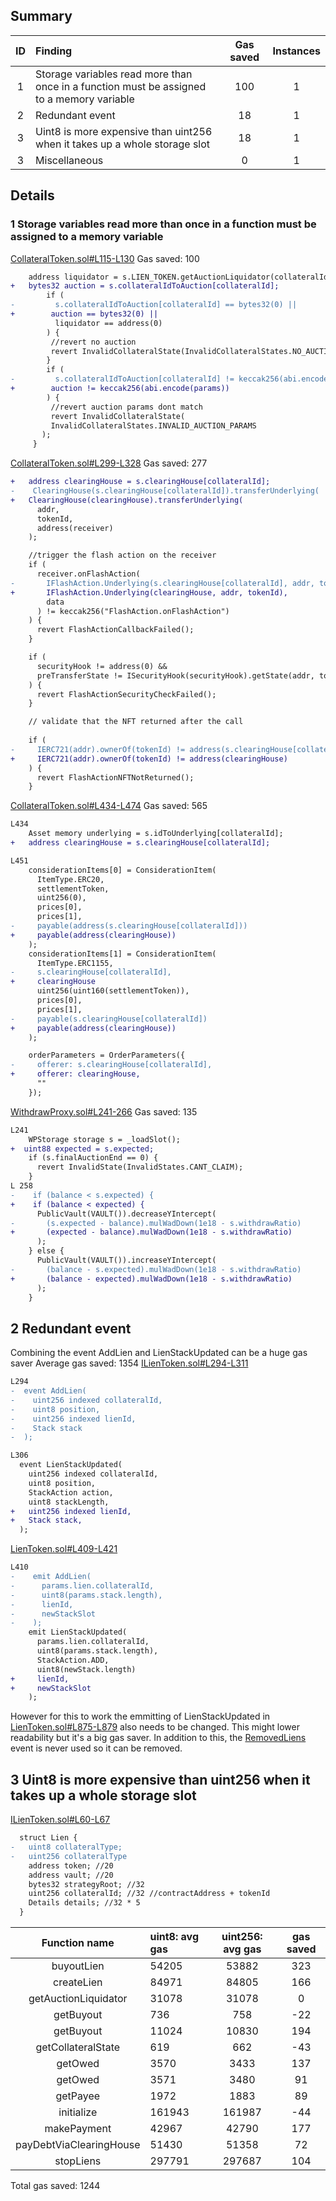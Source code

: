 ## Summary
|ID     | Finding|  Gas saved| Instances |
|:----: | :---           |              :----:    |  :----:         |
|1       | Storage variables read more than once in a function must be assigned to a memory variable | 100 | 1 |
| 2      |Redundant event | 18| 1 |
| 3      |Uint8 is more expensive than uint256 when it takes up a whole storage slot | 18| 1 |
| 3      |Miscellaneous| 0| 1 |

## Details
### 1 Storage variables read more than once in a function must be assigned to a memory variable
[CollateralToken.sol#L115-L130](https://github.com/code-423n4/2023-01-astaria/blob/main/src/CollateralToken.sol#L115-L130)
Gas saved: 100
```diff 
	address liquidator = s.LIEN_TOKEN.getAuctionLiquidator(collateralId);
+	bytes32 auction = s.collateralIdToAuction[collateralId];	
        if (
-         s.collateralIdToAuction[collateralId] == bytes32(0) ||
+        auction == bytes32(0) ||
          liquidator == address(0)
        ) {
         //revert no auction
         revert InvalidCollateralState(InvalidCollateralStates.NO_AUCTION);
        }
        if (
-         s.collateralIdToAuction[collateralId] != keccak256(abi.encode(params))
+        auction != keccak256(abi.encode(params))
        ) {
         //revert auction params dont match
         revert InvalidCollateralState(
         InvalidCollateralStates.INVALID_AUCTION_PARAMS
       );
     }
```
[CollateralToken.sol#L299-L328](https://github.com/code-423n4/2023-01-astaria/blob/main/src/CollateralToken.sol#L299-L328)
Gas saved: 277
```diff 
+   address clearingHouse = s.clearingHouse[collateralId];	
-    ClearingHouse(s.clearingHouse[collateralId]).transferUnderlying(
+   ClearingHouse(clearingHouse).transferUnderlying(
      addr,
      tokenId,
      address(receiver)
    );

    //trigger the flash action on the receiver
    if (
      receiver.onFlashAction(
-       IFlashAction.Underlying(s.clearingHouse[collateralId], addr, tokenId),
+       IFlashAction.Underlying(clearingHouse, addr, tokenId),
        data
      ) != keccak256("FlashAction.onFlashAction")
    ) {
      revert FlashActionCallbackFailed();
    }

    if (
      securityHook != address(0) &&
      preTransferState != ISecurityHook(securityHook).getState(addr, tokenId)
    ) {
      revert FlashActionSecurityCheckFailed();
    }

    // validate that the NFT returned after the call
    
    if (
-     IERC721(addr).ownerOf(tokenId) != address(s.clearingHouse[collateralId])
+     IERC721(addr).ownerOf(tokenId) != address(clearingHouse)
    ) {
      revert FlashActionNFTNotReturned();
    }
```
[CollateralToken.sol#L434-L474](https://github.com/code-423n4/2023-01-astaria/blob/main/src/CollateralToken.sol#L434-L474)
Gas saved: 565
```diff 
L434
    Asset memory underlying = s.idToUnderlying[collateralId];
+   address clearingHouse = s.clearingHouse[collateralId];

L451
    considerationItems[0] = ConsiderationItem(
      ItemType.ERC20,
      settlementToken,
      uint256(0),
      prices[0],
      prices[1],
-     payable(address(s.clearingHouse[collateralId]))
+     payable(address(clearingHouse))
    );
    considerationItems[1] = ConsiderationItem(
      ItemType.ERC1155,
-     s.clearingHouse[collateralId],
+     clearingHouse
      uint256(uint160(settlementToken)),
      prices[0],
      prices[1],
-     payable(s.clearingHouse[collateralId])
+     payable(address(clearingHouse))
    );

    orderParameters = OrderParameters({
-     offerer: s.clearingHouse[collateralId],
+     offerer: clearingHouse,
      ""
    });
```
[WithdrawProxy.sol#L241-266](https://github.com/code-423n4/2023-01-astaria/blob/main/src/WithdrawProxy.sol#L241-266)
Gas saved: 135
```diff 
L241
    WPStorage storage s = _loadSlot();
+  uint88 expected = s.expected;
    if (s.finalAuctionEnd == 0) {
      revert InvalidState(InvalidStates.CANT_CLAIM);
    }
L 258
-    if (balance < s.expected) {
+    if (balance < expected) {
      PublicVault(VAULT()).decreaseYIntercept(
-       (s.expected - balance).mulWadDown(1e18 - s.withdrawRatio)
+       (expected - balance).mulWadDown(1e18 - s.withdrawRatio)
      );
    } else {
      PublicVault(VAULT()).increaseYIntercept(
-       (balance - s.expected).mulWadDown(1e18 - s.withdrawRatio)
+       (balance - expected).mulWadDown(1e18 - s.withdrawRatio)
      );
    }
```
## 2 Redundant event
Combining the event AddLien and LienStackUpdated can be a huge gas saver
Average gas saved: 1354
[ILienToken.sol#L294-L311](https://github.com/code-423n4/2023-01-astaria/blob/main/src/ILienToken.sol#L294-L311)
```diff
L294
-  event AddLien(
-    uint256 indexed collateralId,
-    uint8 position,
-    uint256 indexed lienId,
-    Stack stack
-  );

L306
  event LienStackUpdated(
    uint256 indexed collateralId,
    uint8 position,
    StackAction action,
    uint8 stackLength,
+   uint256 indexed lienId,
+   Stack stack,
  );
```
[LienToken.sol#L409-L421](https://github.com/code-423n4/2023-01-astaria/blob/main/src/LienToken.sol#L409-L421)
```diff
L410
-    emit AddLien(
-      params.lien.collateralId,
-      uint8(params.stack.length),
-      lienId,
-      newStackSlot
-    );
    emit LienStackUpdated(
      params.lien.collateralId,
      uint8(params.stack.length),
      StackAction.ADD,
      uint8(newStack.length)
+     lienId,
+     newStackSlot
    );
```
However for this to work the emmitting of LienStackUpdated in [LienToken.sol#L875-L879](https://github.com/code-423n4/2023-01-astaria/blob/main/src/LienToken.sol#L875-L879) also needs to be changed. This might lower readability but it's a big gas saver. 
In addition to this, the [RemovedLiens](https://github.com/code-423n4/2023-01-astaria/blob/main/src/ILienToken.sol#L308) event is never used so it can be removed. 

## 3 Uint8 is more expensive than uint256 when it takes up a whole storage slot
[ILienToken.sol#L60-L67](https://github.com/code-423n4/2023-01-astaria/blob/main/src/ILienToken.sol#L60-L67)
```diff
  struct Lien {
-   uint8 collateralType;
-   uint256 collateralType 
    address token; //20
    address vault; //20
    bytes32 strategyRoot; //32
    uint256 collateralId; //32 //contractAddress + tokenId
    Details details; //32 * 5
  }
```
|Function name | uint8: avg gas|   uint256: avg gas| gas saved|
|:----: | :---           |              :----:    |  :----:         |  
|buyoutLien| 54205 | 53882| 323 |
| createLien|84971 | 84805|166 |
| getAuctionLiquidator|31078 | 31078 |0 |
| getBuyout|736| 758|-22 |
| getBuyout|11024|10830| 194|
| getCollateralState|619| 662|-43 |
| getOwed|3570| 3433|137 |
| getOwed|3571| 3480| 91|
| getPayee|1972| 1883|89 |
| initialize|161943| 161987| -44|
| makePayment|42967| 42790| 177|
|payDebtViaClearingHouse|51430| 51358| 72|
|stopLiens|297791| 297687|104 |

Total gas saved: 1244